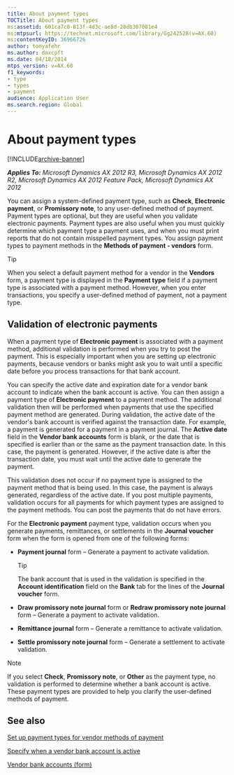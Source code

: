 ```yaml
---
title: About payment types
TOCTitle: About payment types
ms:assetid: 601ca7c0-813f-4d3c-ae8d-28db307081e4
ms:mtpsurl: https://technet.microsoft.com/library/Gg242528(v=AX.60)
ms:contentKeyID: 36966726
author: tonyafehr
ms.author: daxcpft
ms.date: 04/18/2014
mtps_version: v=AX.60
f1_keywords:
- type
- types
- payment
audience: Application User
ms.search.region: Global
---
```


# About payment types 


[!INCLUDE[archive-banner](includes/archive-banner.md)]


_**Applies To:** Microsoft Dynamics AX 2012 R3, Microsoft Dynamics AX 2012 R2, Microsoft Dynamics AX 2012 Feature Pack, Microsoft Dynamics AX 2012_

You can assign a system-defined payment type, such as **Check**, **Electronic payment**, or **Promissory note**, to any user-defined method of payment. Payment types are optional, but they are useful when you validate electronic payments. Payment types are also useful when you must quickly determine which payment type a payment uses, and when you must print reports that do not contain misspelled payment types. You assign payment types to payment methods in the **Methods of payment - vendors** form.


> [!TIP]
> <P>When you select a default payment method for a vendor in the <STRONG>Vendors</STRONG> form, a payment type is displayed in the <STRONG>Payment type</STRONG> field if a payment type is associated with a payment method. However, when you enter transactions, you specify a user-defined method of payment, not a payment type.</P>



## Validation of electronic payments

When a payment type of **Electronic payment** is associated with a payment method, additional validation is performed when you try to post the payment. This is especially important when you are setting up electronic payments, because vendors or banks might ask you to wait until a specific date before you process transactions for that bank account.

You can specify the active date and expiration date for a vendor bank account to indicate when the bank account is active. You can then assign a payment type of **Electronic payment** to a payment method. The additional validation then will be performed when payments that use the specified payment method are generated. During validation, the active date of the vendor's bank account is verified against the transaction date. For example, a payment is generated for a payment in a payment journal. The **Active date** field in the **Vendor bank accounts** form is blank, or the date that is specified is earlier than or the same as the payment transaction date. In this case, the payment is generated. However, if the active date is after the transaction date, you must wait until the active date to generate the payment.

This validation does not occur if no payment type is assigned to the payment method that is being used. In this case, the payment is always generated, regardless of the active date. If you post multiple payments, validation occurs for all payments for which payment types are assigned to the payment methods. You can post the payments that do not have errors.

For the **Electronic payment** payment type, validation occurs when you generate payments, remittances, or settlements in the **Journal voucher** form when the form is opened from one of the following forms:

  - **Payment journal** form – Generate a payment to activate validation.
    

    > [!TIP]
    > <P>The bank account that is used in the validation is specified in the <STRONG>Account identification</STRONG> field on the <STRONG>Bank</STRONG> tab for the lines of the <STRONG>Journal voucher</STRONG> form.</P>



  - **Draw promissory note journal** form or **Redraw promissory note journal** form – Generate a payment to activate validation.

  - **Remittance journal** form – Generate a remittance to activate validation.

  - **Settle promissory note journal** form – Generate a settlement to activate validation.


> [!NOTE]
> <P>If you select <STRONG>Check</STRONG>, <STRONG>Promissory note</STRONG>, or <STRONG>Other</STRONG> as the payment type, no validation is performed to determine whether a bank account is active. These payment types are provided to help you clarify the user-defined methods of payment.</P>



## See also

[Set up payment types for vendor methods of payment](set-up-payment-types-for-vendor-methods-of-payment.md)

[Specify when a vendor bank account is active](specify-when-a-vendor-bank-account-is-active.md)

[Vendor bank accounts (form)](https://technet.microsoft.com/library/aa589805\(v=ax.60\))

  



